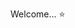 Welcome... ⭐

<!---
Tezim/Tezim is a ✨ special ✨ repository because its `README.md` (this file) appears on your GitHub profile.
You can click the Preview link to take a look at your changes.
--->
